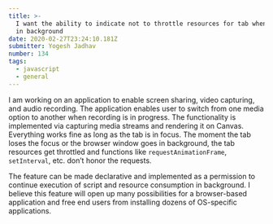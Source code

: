 ```yaml
---
title: >-
  I want the ability to indicate not to throttle resources for tab when it goes
  in background
date: 2020-02-27T23:24:10.181Z
submitter: Yogesh Jadhav
number: 134
tags:
  - javascript
  - general
---
```

I am working on an application to enable screen sharing, video capturing, and audio recording. The application enables user to switch from one media option to another when recording is in progress. The functionality is implemented via capturing media streams and rendering it on Canvas. Everything works fine as long as the tab is in focus. The moment the tab loses the focus or the browser window goes in background, the tab resources get throttled and functions like `requestAnimationFrame`, `setInterval`, etc. don’t honor the requests.

The feature can be made declarative and implemented as a permission to continue execution of script and resource consumption in background. I believe this feature will open up many possibilities for a browser-based application and free end users from installing dozens of OS-specific applications.
